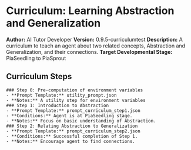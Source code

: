 # Curriculum: Learning Abstraction and Generalization
**Author:** AI Tutor Developer
**Version:** 0.9.5-curriculumtest
**Description:** A curriculum to teach an agent about two related concepts, Abstraction and Generalization, and their connections.
**Target Developmental Stage:** PiaSeedling to PiaSprout

## Curriculum Steps
    ### Step 0: Pre-computation of environment variables
    - **Prompt Template:** utility_prompt.json
    - **Notes:** A utility step for environment variables
    ### Step 1: Introduction to Abstraction
    - **Prompt Template:** prompt_curriculum_step1.json
    - **Conditions:** Agent is at PiaSeedling stage.
    - **Notes:** Focus on basic understanding of Abstraction.
    ### Step 2: Relating Abstraction to Generalization
    - **Prompt Template:** prompt_curriculum_step2.json
    - **Conditions:** Successful completion of Step 1.
    - **Notes:** Encourage agent to find connections.

